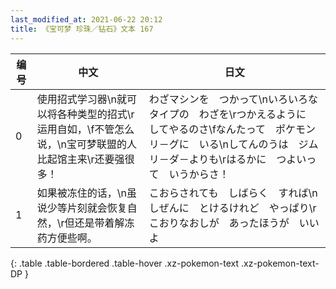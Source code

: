 ```yaml
---
last_modified_at: 2021-06-22 20:12
title: 《宝可梦 珍珠／钻石》文本 167
---
```

| 编号 | 中文 | 日文 |
| ---- | ---- | ---- |
| 0 | 使用招式学习器\n就可以将各种类型的招式\r运用自如，\f不管怎么说，\n宝可梦联盟的人比起馆主来\r还要强很多！ | わざマシンを　つかって\nいろいろな　タイプの　わざを\rつかえるように　してやるのさ\fなんたって　ポケモンリ－グに　いる\nしてんのうは　ジムリ－ダ－よりも\rはるかに　つよいって　いうからさ！ |
| 1 | 如果被冻住的话，\n虽说少等片刻就会恢复自然，\r但还是带着解冻药方便些啊。 | こおらされても　しばらく　すれば\nしぜんに　とけるけれど　やっぱり\rこおりなおしが　あったほうが　いいよ |
{: .table .table-bordered .table-hover .xz-pokemon-text .xz-pokemon-text-DP }